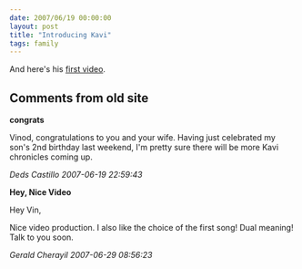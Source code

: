 ```yaml
---
date: 2007/06/19 00:00:00
layout: post
title: "Introducing Kavi"
tags: family
---
```


And here's his [first
video](http://www.youtube.com/watch?v=RsVY5y9_fdM).

<div id="comment-box">
<h2>Comments from old site</h2>

<div class="one-comment">
<p><b>congrats</b></p>
<p>
Vinod, congratulations to you and your wife. Having just celebrated my
son's 2nd birthday last weekend, I'm pretty sure there will be more
Kavi chronicles coming up.
</p>
<address class="signature">
<span class="author">Deds Castillo</span>
<span class="date">2007-06-19 22:59:43</span>
</address>
</div>

<div class="one-comment">
<p><b>Hey, Nice Video</b></p>
<p>
Hey Vin,
</p>
<p>
Nice video production.  I also like the choice of the first song!
Dual meaning!  Talk to you soon.
</p>
<address class="signature">
<span class="author">Gerald Cherayil</span>
<span class="date">2007-06-29 08:56:23</span>
</address>
</div>

</div>
